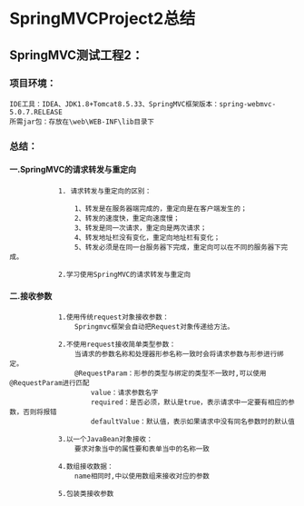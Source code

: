 # SpringMVCProject2总结

## SpringMVC测试工程2：

### 项目环境：

	IDE工具：IDEA、JDK1.8+Tomcat8.5.33、SpringMVC框架版本：spring-webmvc-5.0.7.RELEASE
	所需jar包：存放在\web\WEB-INF\lib目录下

### 总结：
#### 一.SpringMVC的请求转发与重定向

				1. 请求转发与重定向的区别：
				
					1、转发是在服务器端完成的，重定向是在客户端发生的；
					2、转发的速度快，重定向速度慢；
					3、转发是同一次请求，重定向是两次请求；
					4、转发地址栏没有变化，重定向地址栏有变化；
					5、转发必须是在同一台服务器下完成，重定向可以在不同的服务器下完成。
				
				2.学习使用SpringMVC的请求转发与重定向  

#### 二.接收参数  

				1.使用传统request对象接收参数：
					Springmvc框架会自动把Request对象传递给方法。
					
				2.不使用request接收简单类型参数：
					当请求的参数名称和处理器形参名称一致时会将请求参数与形参进行绑定。
					@RequestParam：形参的类型与绑定的类型不一致时,可以使用@RequestParam进行匹配
						value：请求参数名字
						required：是否必须，默认是true，表示请求中一定要有相应的参数，否则将报错
						defaultValue：默认值，表示如果请求中没有同名参数时的默认值
						
				3.以一个JavaBean对象接收：
					要求对象当中的属性要和表单当中的名称一致
					
				4.数组接收数据：
					name相同时,中以使用数组来接收对应的参数
					
				5.包装类接收参数
				
					
